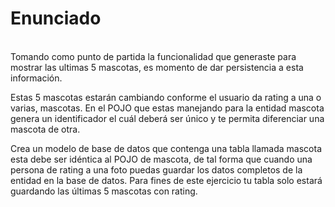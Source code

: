 <h1>Enunciado</h1>
<br/>
Tomando como punto de partida la funcionalidad que generaste para mostrar las ultimas 5 mascotas, es momento de dar persistencia a esta información.

Estas 5 mascotas estarán cambiando conforme el usuario da rating a una o varias, mascotas. En el POJO que estas manejando para la entidad mascota genera un identificador el cuál deberá ser único y te permita diferenciar una mascota de otra.

Crea un modelo de base de datos que contenga una tabla llamada mascota esta debe ser idéntica al POJO de mascota, de tal forma que cuando una persona de rating a una foto puedas guardar los datos completos de la entidad en la base de datos. Para fines de este ejercicio tu tabla solo estará guardando las últimas 5 mascotas con rating.
